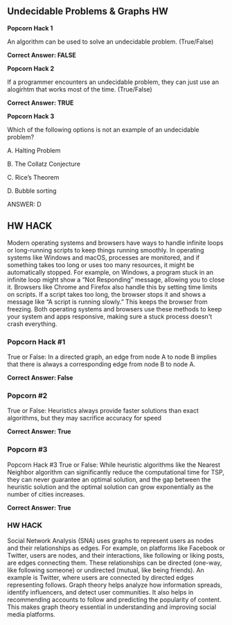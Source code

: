 ## Undecidable Problems & Graphs HW



**Popcorn Hack 1**


An algorithm can be used to solve an undecidable problem. (True/False)


**Correct Answer: FALSE**


**Popcorn Hack 2**


If a programmer encounters an undecidable problem, they can just use an alogirhtm that works most of the time. (True/False)


**Correct Answer: TRUE**


**Popcorn Hack 3**


Which of the following options is not an example of an undecidable problem?

A. Halting Problem

B. The Collatz Conjecture

C. Rice’s Theorem

D. Bubble sorting

ANSWER: D




## HW HACK


Modern operating systems and browsers have ways to handle infinite loops or long-running scripts to keep things running smoothly. In operating systems like Windows and macOS, processes are monitored, and if something takes too long or uses too many resources, it might be automatically stopped. For example, on Windows, a program stuck in an infinite loop might show a “Not Responding” message, allowing you to close it. Browsers like Chrome and Firefox also handle this by setting time limits on scripts. If a script takes too long, the browser stops it and shows a message like “A script is running slowly.” This keeps the browser from freezing. Both operating systems and browsers use these methods to keep your system and apps responsive, making sure a stuck process doesn't crash everything.




### Popcorn Hack #1 

True or False: In a directed graph, an edge from node A to node B implies that there is always a corresponding edge from node B to node A.


**Correct Answer: False**




### Popcorn #2

True or False: Heuristics always provide faster solutions than exact algorithms, but they may sacrifice accuracy for speed

**Correct Answer: True**




### Popcorn #3


Popcorn Hack #3
True or False: While heuristic algorithms like the Nearest Neighbor algorithm can significantly reduce the computational time for TSP, they can never guarantee an optimal solution, and the gap between the heuristic solution and the optimal solution can grow exponentially as the number of cities increases.

**Correct Answer: True**



### HW HACK


Social Network Analysis (SNA) uses graphs to represent users as nodes and their relationships as edges. For example, on platforms like Facebook or Twitter, users are nodes, and their interactions, like following or liking posts, are edges connecting them. These relationships can be directed (one-way, like following someone) or undirected (mutual, like being friends).
An example is Twitter, where users are connected by directed edges representing follows. Graph theory helps analyze how information spreads, identify influencers, and detect user communities. It also helps in recommending accounts to follow and predicting the popularity of content. This makes graph theory essential in understanding and improving social media platforms.